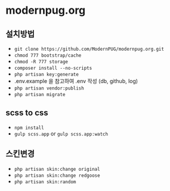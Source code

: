 # modernpug.org

## 설치방법
- `git clone https://github.com/ModernPUG/modernpug.org.git`
- `chmod 777 bootstrap/cache`
- `chmod -R 777 storage`
- `composer install --no-scripts`
- `php artisan key:generate`
- .env.example 을 참고하여 .env 작성 (db, github, log)
- `php artisan vendor:publish`
- `php artisan migrate`

## scss to css
- `npm install`
- `gulp scss.app` or `gulp scss.app:watch`

## 스킨변경
- `php artisan skin:change original`
- `php artisan skin:change redgoose`
- `php artisan skin:random`
